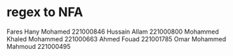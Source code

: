 # regex to NFA


Fares Hany Mohamed          221000846
Hussain Allam               221000800
Mohammed Khaled Mohammed    221000663
Ahmed Fouad                 221001785
Omar Mohammed Mahmoud       221000495
